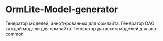 OrmLite-Model-generator
=======================

Генератор моделей, аннотированных для ормлайта.
Генератор DAO каждой модели для ормлайта.
Генератор датасхем моделей для anu-common